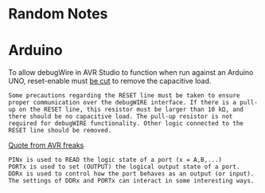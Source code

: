 # Random Notes

# Arduino
To allow debugWire in AVR Studio to function when run against an Arduino UNO, reset-enable must [be cut](http://www.atmel.com/webdoc/avrdragon/avrdragon.section.gsr_osd_lc.html) to 
remove the capacitive load.

    Some precautions regarding the RESET line must be taken to ensure proper communication over the debugWIRE interface. If there is a pull-up on the RESET line, this resistor must be larger than 10 kΩ, and there should be no capacitive load. The pull-up resistor is not required for debugWIRE functionality. Other logic connected to the RESET line should be removed.

[Quote from AVR freaks](http://www.avrfreaks.net/comment/74027#comment-74027)

    PINx is used to READ the logic state of a port (x = A,B,...)
    PORTx is used to set (OUTPUT) the logical output state of a port.
    DDRx is used to control how the port behaves as an output (or input). The settings of DDRx and PORTx can interact in some interesting ways.
